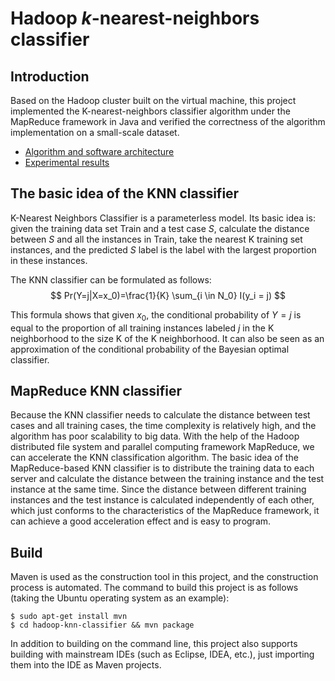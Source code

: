 # Hadoop $k$-nearest-neighbors classifier

## Introduction

Based on the Hadoop cluster built on the virtual machine, this project implemented the K-nearest-neighbors classifier algorithm under the MapReduce framework in Java and verified the correctness of the algorithm implementation on a small-scale dataset.

- [Algorithm and software architecture](docs/algorithm-architecture.md)
- [Experimental results](docs/experimental-results.md)


## The basic idea of the KNN classifier

K-Nearest Neighbors Classifier is a parameterless model. Its basic idea is: given the training data set Train and a test case $S$, calculate the distance between $S$ and all the instances in Train, take the nearest K training set instances, and the predicted $S$ label is the label with the largest proportion in these instances.


The KNN classifier can be formulated as follows:
$$
Pr(Y=j|X=x_0)=\frac{1}{K} \sum_{i \in N_0} I(y_i = j)
$$

This formula shows that given $x_0$, the conditional probability of $Y=j$ is equal to the proportion of all training instances labeled $j$ in the K neighborhood to the size K of the K neighborhood. It can also be seen as an approximation of the conditional probability of the Bayesian optimal classifier.


## MapReduce KNN classifier

Because the KNN classifier needs to calculate the distance between test cases and all training cases, the time complexity is relatively high, and the algorithm has poor scalability to big data. With the help of the Hadoop distributed file system and parallel computing framework MapReduce, we can accelerate the KNN classification algorithm. The basic idea of the MapReduce-based KNN classifier is to distribute the training data to each server and calculate the distance between the training instance and the test instance at the same time. Since the distance between different training instances and the test instance is calculated independently of each other, which just conforms to the characteristics of the MapReduce framework, it can achieve a good acceleration effect and is easy to program.


## Build

Maven is used as the construction tool in this project, and the construction process is automated.
The command to build this project is as follows (taking the Ubuntu operating system as an example):

```shell
$ sudo apt-get install mvn
$ cd hadoop-knn-classifier && mvn package
```

In addition to building on the command line, this project also supports building with mainstream IDEs (such as Eclipse, IDEA, etc.), just importing them into the IDE as Maven projects.
